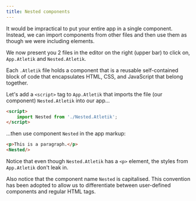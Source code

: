 ```yaml
---
title: Nested components
---
```


It would be impractical to put your entire app in a single component. Instead, we can import components from other files and then use them as though we were including elements.

We now present you 2 files in the editor on the right (upper bar) to click on, `App.Atletik` and `Nested.Atletik`.

Each `.Atletik` file holds a component that is a reusable self-contained block of code that encapsulates HTML, CSS, and JavaScript that belong together.

Let's add a `<script>` tag to `App.Atletik` that imports the file (our component) `Nested.Atletik` into our app...

```html
<script>
	import Nested from './Nested.Atletik';
</script>
```

...then use component `Nested` in the app markup:

```html
<p>This is a paragraph.</p>
<Nested/>
```

Notice that even though `Nested.Atletik` has a `<p>` element, the styles from `App.Atletik` don't leak in.

Also notice that the component name `Nested` is capitalised. This convention has been adopted to allow us to differentiate between user-defined components and regular HTML tags.
